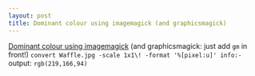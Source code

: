 ```yaml
---
layout: post
title: Dominant colour using imagemagick (and graphicsmagick) 
---
```

[Dominant colour using imagemagick](http://blog.endpoint.com/2011/04/determining-dominant-image-color.html) (and graphicsmagick: just add ```gm``` in front!)
```convert Waffle.jpg -scale 1x1\! -format '%[pixel:u]' info:-```
output:
```rgb(219,166,94)```